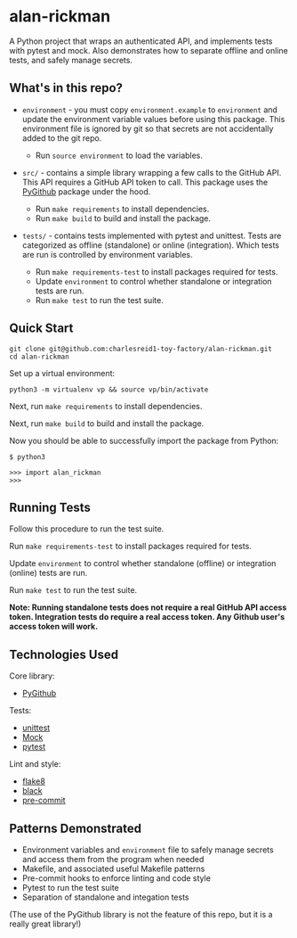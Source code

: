 # alan-rickman

A Python project that wraps an authenticated API, and
implements tests with pytest and mock. Also demonstrates
how to separate offline and online tests, and safely
manage secrets.


## What's in this repo?

* `environment` - you must copy `environment.example` to `environment`
  and update the environment variable values before using this package.
  This environment file is ignored by git so that secrets are not accidentally
  added to the git repo.

    * Run `source environment` to load the variables.

* `src/` - contains a simple library wrapping a few calls to
  the GitHub API.  This API requires a GitHub API token to call.
  This package uses the [PyGithub](https://github.com/PyGithub/PyGithub)
  package under the hood.

    * Run `make requirements` to install dependencies.
    * Run `make build` to build and install the package.

* `tests/` - contains tests implemented with pytest and unittest.
  Tests are categorized as offline (standalone) or online (integration).
  Which tests are run is controlled by environment variables.

    * Run `make requirements-test` to install packages required for tests.
    * Update `environment` to control whether standalone or integration tests are run.
    * Run `make test` to run the test suite.


## Quick Start

```
git clone git@github.com:charlesreid1-toy-factory/alan-rickman.git
cd alan-rickman
```

Set up a virtual environment:

```
python3 -m virtualenv vp && source vp/bin/activate
```

Next, run `make requirements` to install dependencies.

Next, run `make build` to build and install the package.

Now you should be able to successfully import the package from Python:

```
$ python3

>>> import alan_rickman
>>>
```


## Running Tests

Follow this procedure to run the test suite.

Run `make requirements-test` to install packages required for tests.

Update `environment` to control whether standalone (offline) or integration (online)
tests are run.

Run `make test` to run the test suite.

**Note: Running standalone tests does not require a real GitHub API access token.
Integration tests do require a real access token. Any Github user's access token
will work.**


## Technologies Used

Core library:
* [PyGithub](https://github.com/PyGithub/PyGithub)

Tests:
* [unittest](https://docs.python.org/3/library/unittest.html)
* [Mock](https://docs.python.org/3/library/unittest.mock.html)
* [pytest](https://docs.pytest.org/en/7.1.x/)

Lint and style:
* [flake8](https://flake8.pycqa.org/en/latest/)
* [black](https://github.com/psf/black)
* [pre-commit](https://pre-commit.com/)


## Patterns Demonstrated

* Environment variables and `environment` file to safely manage secrets
  and access them from the program when needed
* Makefile, and associated useful Makefile patterns
* Pre-commit hooks to enforce linting and code style
* Pytest to run the test suite
* Separation of standalone and integation tests

(The use of the PyGithub library is not the feature of this repo,
but it is a really great library!)
